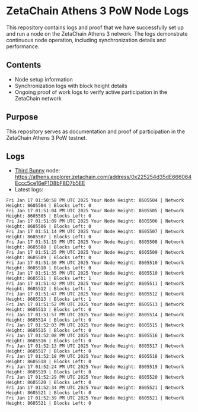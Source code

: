 # ZetaChain Athens 3 PoW Node Logs
This repository contains logs and proof that we have successfully set up and run a node on the ZetaChain Athens 3 network. The logs demonstrate continuous node operation, including synchronization details and performance.

## Contents
- Node setup information
- Synchronization logs with block height details
- Ongoing proof of work logs to verify active participation in the ZetaChain network

## Purpose
This repository serves as documentation and proof of participation in the ZetaChain Athens 3 PoW testnet.

## Logs

- [Third Bunny](https://thirdbunny.xyz/) node: https://athens.explorer.zetachain.com/address/0x225254d35dE666064Eccc5ce16eF1D8bF8D7b5EE
- Latest logs:
```
Fri Jan 17 01:50:58 PM UTC 2025 Your Node Height: 8605504 | Network Height: 8605504 | Blocks Left: 0
Fri Jan 17 01:51:04 PM UTC 2025 Your Node Height: 8605505 | Network Height: 8605505 | Blocks Left: 0
Fri Jan 17 01:51:09 PM UTC 2025 Your Node Height: 8605506 | Network Height: 8605506 | Blocks Left: 0
Fri Jan 17 01:51:14 PM UTC 2025 Your Node Height: 8605507 | Network Height: 8605507 | Blocks Left: 0
Fri Jan 17 01:51:19 PM UTC 2025 Your Node Height: 8605508 | Network Height: 8605508 | Blocks Left: 0
Fri Jan 17 01:51:25 PM UTC 2025 Your Node Height: 8605509 | Network Height: 8605509 | Blocks Left: 0
Fri Jan 17 01:51:30 PM UTC 2025 Your Node Height: 8605510 | Network Height: 8605510 | Blocks Left: 0
Fri Jan 17 01:51:35 PM UTC 2025 Your Node Height: 8605510 | Network Height: 8605511 | Blocks Left: 1
Fri Jan 17 01:51:42 PM UTC 2025 Your Node Height: 8605511 | Network Height: 8605512 | Blocks Left: 1
Fri Jan 17 01:51:47 PM UTC 2025 Your Node Height: 8605512 | Network Height: 8605513 | Blocks Left: 1
Fri Jan 17 01:51:52 PM UTC 2025 Your Node Height: 8605513 | Network Height: 8605513 | Blocks Left: 0
Fri Jan 17 01:51:57 PM UTC 2025 Your Node Height: 8605514 | Network Height: 8605514 | Blocks Left: 0
Fri Jan 17 01:52:03 PM UTC 2025 Your Node Height: 8605515 | Network Height: 8605515 | Blocks Left: 0
Fri Jan 17 01:52:08 PM UTC 2025 Your Node Height: 8605516 | Network Height: 8605516 | Blocks Left: 0
Fri Jan 17 01:52:13 PM UTC 2025 Your Node Height: 8605517 | Network Height: 8605517 | Blocks Left: 0
Fri Jan 17 01:52:18 PM UTC 2025 Your Node Height: 8605518 | Network Height: 8605518 | Blocks Left: 0
Fri Jan 17 01:52:24 PM UTC 2025 Your Node Height: 8605519 | Network Height: 8605519 | Blocks Left: 0
Fri Jan 17 01:52:29 PM UTC 2025 Your Node Height: 8605520 | Network Height: 8605520 | Blocks Left: 0
Fri Jan 17 01:52:34 PM UTC 2025 Your Node Height: 8605521 | Network Height: 8605521 | Blocks Left: 0
Fri Jan 17 01:52:39 PM UTC 2025 Your Node Height: 8605521 | Network Height: 8605521 | Blocks Left: 0
```
